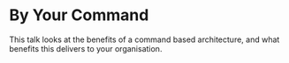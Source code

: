 # By Your Command

This talk looks at the benefits of a command based architecture, and what
benefits this delivers to your organisation.
